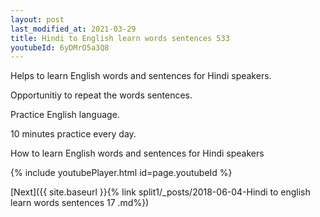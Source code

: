 ```yaml
---
layout: post
last_modified_at: 2021-03-29
title: Hindi to English learn words sentences 533 
youtubeId: 6yDMrO5a3Q8
---
```

 
 
Helps to learn English words and sentences for Hindi speakers.

Opportunitiy to repeat the words sentences. 

Practice English language. 
 
10 minutes practice every day. 
 
How to learn English words and sentences for Hindi speakers 
 
{% include youtubePlayer.html id=page.youtubeId %}
 
 
[Next]({{ site.baseurl }}{% link  split1/_posts/2018-06-04-Hindi to english learn words sentences 17 .md%})
 
